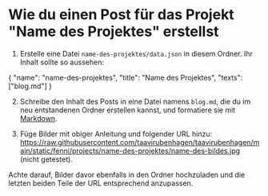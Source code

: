 # Wie du einen Post für das Projekt "Name des Projektes" erstellst

1. Erstelle eine Datei ```name-des-projektes/data.json``` in diesem Ordner. Ihr Inhalt sollte so aussehen:

{
    "name": "name-des-projektes",
    "title": "Name des Projektes",
    <!---"staticImageUrls": ["Die Namen der Bilder", "die du im Post verwenden möchtest", "und in den Projekt-Ordner eingefügt hast", "zum Beispiel", "bild.png"],
    "onlineImageUrls": ["Links zu", "Bildern aus dem Internet", "die du auch verwenden möchtest"],-->
    "texts": ["blog.md"]
}

2. Schreibe den Inhalt des Posts in eine Datei namens ```blog.md```, die du im neu entstandenen Ordner erstellen kannst, und formatiere sie mit [Markdown](https://www.markdownguide.org/cheat-sheet/).

3. Füge Bilder mit obiger Anleitung und folgender URL hinzu: https://raw.githubusercontent.com/taavirubenhagen/taavirubenhagen/main/static/fenni/projects/name-des-projektes/name-des-bildes.jpg (nicht getestet).

Achte darauf, Bilder davor ebenfalls in den Ordner hochzuladen und die letzten beiden Teile der URL entsprechend anzupassen.